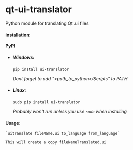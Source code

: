 # qt-ui-translator
Python module for translating Qt .ui files
#### installation:

__[PyPI](https://pypi.org/project/ui-translator/)__

* ##### Windows:
    `pip install ui-translator`
    
    _Dont forget to add "<path_to_python>/Scripts" to PATH_
   
* ##### Linux:
    `sudo pip install ui-translator`
    
    _Probably won't run unless you use `sudo` when installing_

#### Usage:
    `uitranslate fileName.ui to_language from_language`
    
    This will create a copy fileNameTranslated.ui
